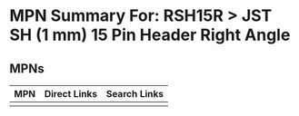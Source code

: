 



# MPN Summary For: RSH15R > JST SH (1 mm) 15 Pin Header Right Angle

## MPNs
  

|MPN|Direct Links|Search Links|
| :--- | :--- | :--- |
||||
